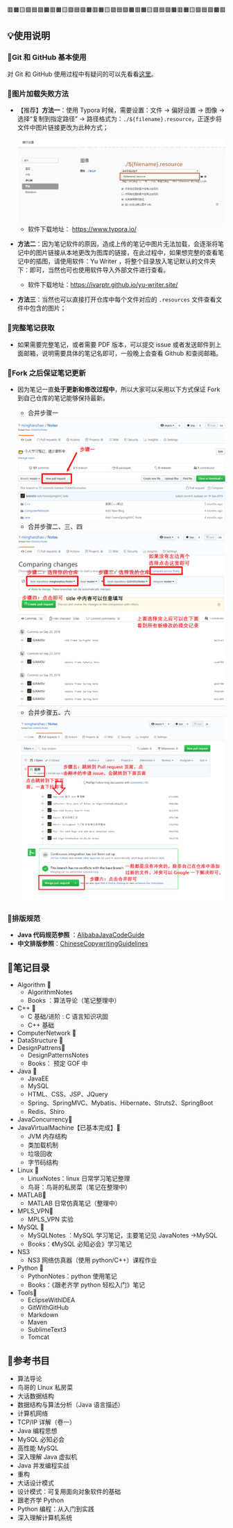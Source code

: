 🟥🟧🟨🟩🟦🟪🟫🟥🟧🟨🟩🟦🟪🟫🟥🟧🟨🟩🟦🟪🟫🟥🟧🟨🟩🟦🟪🟫🟥🟧🟨🟩🟦🟪🟫🟥



## :bulb:使用说明

### 🎨Git 和 GitHub 基本使用

对 Git 和 GitHub 使用过程中有疑问的可以先看看[这里](https://github.com/GJXAIOU/Notes/blob/master/Tools/GitWithGithub/Git%26Github%E4%BD%BF%E7%94%A8%E8%AF%B4%E6%98%8E.md)。

### 🎨图片加载失败方法

- 【推荐】**方法一**：使用 Typora 时候，需要设置：文件 -> 偏好设置 -> 图像 -> 选择“复制到指定路径” -> 路径格式为：`./${filename}.resource`，正逐步将文件中图片链接更改为此种方式；
  
    <img src="README.resource/image-20200113215647773.png" alt="image-20200113215647773" style="zoom: 50%;" />
    
    - 软件下载地址： https://www.typora.io/ 
    
- **方法二**：因为笔记软件的原因，造成上传的笔记中图片无法加载，会逐渐将笔记中的图片链接从本地更改为图库的链接，在此过程中，如果想完整的查看笔记中的插图，请使用软件：Yu Writer ，将整个目录放入笔记默认的文件夹下：即可，当然也可也使用软件导入外部文件进行查看。

    - 软件下载地址：https://ivarptr.github.io/yu-writer.site/

-  **方法三**：当然也可以直接打开仓库中每个文件对应的 `.resources` 文件查看文件中包含的图片；

### 🎨完整笔记获取

- 如果需要完整笔记，或者需要 PDF 版本，可以提交 issue 或者发送邮件到上面邮箱，说明需要具体的笔记名即可，一般晚上会查看 Github 和查阅邮箱。

### 🎨Fork 之后保证笔记更新

- 因为笔记一直**处于更新和修改过程中**，所以大家可以采用以下方式保证 Fork 到自己仓库的笔记能够保持最新。

    - 合并步骤一

    <img src="README.resource/%E5%90%88%E5%B9%B6%E6%AD%A5%E9%AA%A4%E4%B8%80.png" alt="合并步骤一" style="zoom: 50%;" />

    - 合并步骤二、三、四

    <img src="README.resource/%E5%90%88%E5%B9%B6%E6%AD%A5%E9%AA%A4%E4%BA%8C.png" alt="合并步骤二" style="zoom: 50%;" />

    - 合并步骤五、六

    <img src="README.resource/%E5%90%88%E5%B9%B6%E6%AD%A5%E9%AA%A4%E4%B8%89.png" alt="合并步骤三" style="zoom:50%;" />

### 🎨排版规范

- **Java 代码规范参照** ：[AlibabaJavaCodeGuide](https://github.com/GJXAIOU/Notes/blob/master/Java/CodeGuide/AlibabaJavaCodeGuide1.3.0.md)
- **中文排版参照**：[ChineseCopywritingGuidelines](https://github.com/GJXAIOU/Notes/blob/master/Java/CodeGuide/ChineseCopywritingGuidelines.md)



## :notebook_with_decorative_cover:笔记目录

- Algorithm 📖
    - AlgorithmNotes
    - Books ：算法导论（笔记整理中）
- C++ :open_file_folder:
    - C 基础/进阶 : C 语言知识巩固
    - C++ 基础
- ComputerNetwork  :open_file_folder:
- DataStructure :open_file_folder:
- DesignPattrens:open_file_folder:
    - DesignPatternsNotes 
    - Books： 预定 GOF 中
- Java :open_file_folder:
    - JavaEE 
    - MySQL
    - HTML、CSS、JSP、JQuery
    - Spring、SpringMVC、Mybatis、Hibernate、Struts2、SpringBoot
    - Redis、Shiro
- JavaConcurrency:open_file_folder:
- JavaVirtualMachine【已基本完成】:open_file_folder:
    - JVM 内存结构
    - 类加载机制
    - 垃圾回收
    - 字节码结构
- Linux :open_file_folder:
    - LinuxNotes：linux 日常学习笔记整理
    - 鸟哥：鸟哥的私房菜（笔记在整理中）
- MATLAB:open_file_folder:
    - MATLAB 日常仿真笔记（整理中）
- MPLS_VPN:open_file_folder:
    - MPLS_VPN 实验
- MySQL :open_file_folder:
    - MySQLNotes ：MySQL 学习笔记，主要笔记见 JavaNotes ->MySQL 
    - Books：《MySQL 必知必会》学习笔记
- NS3
    - NS3 网络仿真器（使用 python/C++）课程作业
- Python :open_file_folder:
    - PythonNotes：python 使用笔记
    - Books：《跟老齐学 python 轻松入门》笔记
- Tools:open_file_folder:
    - EclipseWithIDEA
    - GitWithGitHub
    - Markdown
    - Maven
    - SublimeText3
    - Tomcat

## :notebook_with_decorative_cover:参考书目

- 算法导论
- 鸟哥的 Linux 私房菜
- 大话数据结构
- 数据结构与算法分析（Java 语言描述）
- 计算机网络
- TCP/IP 详解（卷一）
- Java 编程思想
- MySQL 必知必会
- 高性能 MySQL
- 深入理解 Java 虚拟机
- Java 并发编程实战
- 重构
- 大话设计模式
- 设计模式：可复用面向对象软件的基础
- 跟老齐学 Python
- Python 编程：从入门到实践
- 深入理解计算机系统
